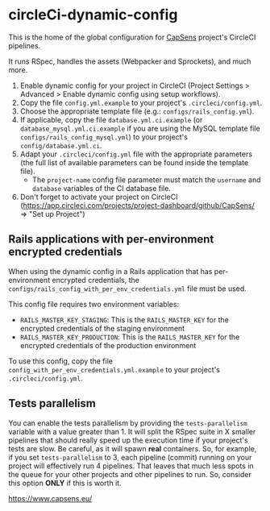 # circleCi-dynamic-config

This is the home of the global configuration for [CapSens](https://www.capsens.eu/) project's CircleCI pipelines.

It runs RSpec, handles the assets (Webpacker and Sprockets), and much more.

1. Enable dynamic config for your project in CircleCI (Project Settings > Advanced > Enable dynamic config using setup workflows).
2. Copy the file `config.yml.example` to your project's `.circleci/config.yml`.
3. Choose the appropriate template file (e.g.: `configs/rails_config.yml`).
4. If applicable, copy the file `database.yml.ci.example` (or `database_mysql.yml.ci.example` if you are using the MySQL template file `configs/rails_config_mysql.yml`) to your project's `config/database.yml.ci`.
5. Adapt your `.circleci/config.yml` file with the appropriate parameters (the full list of available parameters can be found inside the template file).
    * The `project-name` config file parameter must match the `username` and `database` variables of the CI database file.
6. Don't forget to activate your project on CircleCI (https://app.circleci.com/projects/project-dashboard/github/CapSens/ => "Set up Project")

## Rails applications with per-environment encrypted credentials

When using the dynamic config in a Rails application that has per-environment encrypted credentials, the `configs/rails_config_with_per_env_credentials.yml` file must be used.

This config file requires two environment variables:

- `RAILS_MASTER_KEY_STAGING`: This is the `RAILS_MASTER_KEY` for the encrypted credentials of the staging environment
- `RAILS_MASTER_KEY_PRODUCTION`: This is the `RAILS_MASTER_KEY` for the encrypted credentials of the production environment

To use this config, copy the file `config_with_per_env_credentials.yml.example` to your project's `.circleci/config.yml`.

## Tests parallelism

You can enable the tests parallelism by providing the `tests-parallelism` variable with a value greater than 1.
It will split the RSpec suite in X smaller pipelines that should really speed up the execution time if your project's tests are slow.
Be careful, as it will spawn **real** containers. So, for example, if you set `tests-parallelism` to 3, each pipeline (commit) running on your project will effectively run 4 pipelines. That leaves that much less spots in the queue for your other projects and other pipelines to run. So, consider this option **ONLY** if this is worth it.


https://www.capsens.eu/
